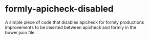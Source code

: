 # formly-apicheck-disabled
A simple piece of code that disables apicheck for formly productions improvements to be inserted between apicheck and formly in the bower.json file.
